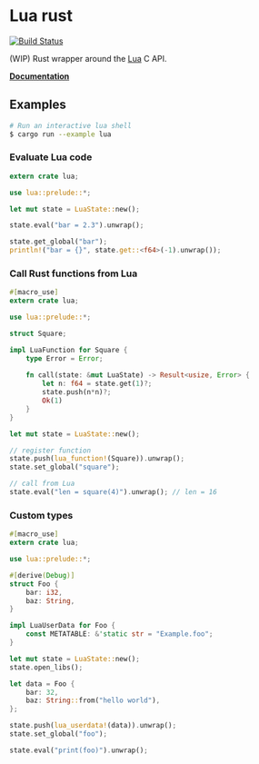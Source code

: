 # Lua rust

[![Build Status](https://travis-ci.org/germangb/lua-rs.svg?branch=master)](https://travis-ci.org/germangb/lua-rs)

(WIP) Rust wrapper around the [Lua](https://www.lua.org/) C API.

**[Documentation](https://germangb.github.io/lua-rs/lua/index.html)**

## Examples

```bash
# Run an interactive lua shell
$ cargo run --example lua
```

### Evaluate Lua code

```rust
extern crate lua;

use lua::prelude::*;

let mut state = LuaState::new();

state.eval("bar = 2.3").unwrap();

state.get_global("bar");
println!("bar = {}", state.get::<f64>(-1).unwrap());
```

### Call Rust functions from Lua

```rust
#[macro_use]
extern crate lua;

use lua::prelude::*;

struct Square;

impl LuaFunction for Square {
    type Error = Error;
    
    fn call(state: &mut LuaState) -> Result<usize, Error> {
        let n: f64 = state.get(1)?;
        state.push(n*n)?;
        Ok(1)
    }
}

let mut state = LuaState::new();

// register function
state.push(lua_function!(Square)).unwrap();
state.set_global("square");

// call from Lua
state.eval("len = square(4)").unwrap(); // len = 16
```

### Custom types 

```rust
#[macro_use]
extern crate lua;

use lua::prelude::*;

#[derive(Debug)]
struct Foo {
    bar: i32,
    baz: String,
}

impl LuaUserData for Foo {
    const METATABLE: &'static str = "Example.foo";
}
```

```rust
let mut state = LuaState::new();
state.open_libs();

let data = Foo {
    bar: 32,
    baz: String::from("hello world"),
};

state.push(lua_userdata!(data)).unwrap();
state.set_global("foo");

state.eval("print(foo)").unwrap();
```
